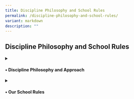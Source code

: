 ```yaml
---
title: Discipline Philosophy and School Rules
permalink: /discipline-philosophy-and-school-rules/
variant: markdown
description: ""
---
```

<h2>Discipline Philosophy and School Rules</h2>
<details class="isomer-details">
<summary><h4>• Discipline Philosophy and Approach</h4>
	</summary><h5>Framework:</h5>
<img style="width: 30%" height="auto" width="30%" alt="School Uniform" src="/images/Discipline/Discipline_Framework.jpg"><br>
At the core of the framework, the balance symbolises equilibrium and fairness, suggesting the careful weighing of disciplinary actions with empathy and consideration for individual circumstances. This communicates the idea of maintaining discipline while also showing care and empathy towards those involved. It reinforces the concept of discipline not merely as enforcement but as a supportive and nurturing process. 
<h5>Philosophy:</h5>
AGPS believes that discipline should not focus on consequences, but about fostering a positive learning environment where all students can thrive. We embrace the concept of "Discipline with CARE," which emphasises guidance, support, and the development of self-regulation skills. This philosophy is grounded in the acronym CARE, with restorative practices integrated throughout:<br><br>
•	Compassion: We approach students with empathy and understanding, recognizing that behavior can stem from a variety of factors. We utilise restorative practices to create a safe space for students to express their feelings and perspectives when addressing misconduct.<br><br>
•	Accountability: We hold students accountable for their actions in a way that promotes reflection and growth. This may involve restorative practices like conferencing or circles, where students can take ownership of their behavior and the impact it had on others.<br><br>
• Respect: We treat all members of our school community with respect, fostering positive relationships and a sense of belonging. Restorative practices, like mediation, encourage respectful dialogue and help rebuild trust after conflict.<br><br>
•	Empowerment: We empower students to make positive choices and develop the skills necessary for self-discipline. Restorative practices provide opportunities for students to learn from their mistakes, repair harm caused, and contribute to solutions.
<h5>Approach:</h5>
Our school-wide discipline approach focuses on Prevention, Intervention, and Restoration, with restorative practices woven into the process:<br><br>
•	Prevention: We actively promote a positive school climate through clear expectations, positive reinforcement, and student well-being programmes. Our school-wide approach to enhancing student well-being is further strengthened by a positive education framework developed by Noble &amp; McGrath, known as the P.R.O.S.P.E.R framework. This framework empowers students to make positive choices and thrive both academically and personally. <br><br>
•	Intervention: We enforce discipline consistently, ensuring fairness. When misconduct occurs, we prioritise restorative practices as our primary intervention strategy.  Teachers will facilitate conferences or mediations.  This allows students to directly address the harm caused, identify underlying issues that may have contributed to the behavior, and collaboratively develop a plan to address the misconduct.  This approach ensures we promptly address inappropriate behavior while also promoting empathy, accountability, and sustainable positive change. The focus is on helping students develop self-discipline and good character. <br><br>
•	Restoration: Restorative practices remain central even when implementing consequences. Consequences may still be necessary, but they will be chosen with a restorative lens, such as Behavioural Corrective Duty (BCD) or Reflection Time (RT) that contribute to repairing the harm. * Students may be required to participate in conferences or mediation to understand the impact of their actions and contribute to repairing the harm caused. Teachers will work with students to replace inappropriate behaviors with prosocial ones and restore relationships with those impacted by their actions. <br><br>
<small>*Disciplinary consequences such as suspension and caning are considered in combination or separately, depending on the circumstances of each case.</small><br><br>
</details>
<details class="isomer-details">
<summary><h4>• Our School Rules</h4>
</summary>
<strong>1. General Conduct</strong><br>
Students are expected to:<br>
	
* Exhibit the A.N.C.H.O.R. values - Agility, iNtegrity, Care, Humility, Optimism and Resilience
* Be polite and well-behaved in and outside of school.
* Greet all members of Anchor Green Primary School community – teachers, non-teaching staff, parents and visitors politely.
* Move quietly in an orderly manner when moving around the school.
* Handle all school equipment and property with care.
* Keep the classrooms and school premises clean
* Observe safety guidelines and behave in a safe manner<br>

<strong>2. Attendance and Punctuality</strong><br>
* Daily attendance is compulsory.
* Please do not send your child to school if he/she is unwell and please call the school to inform his/her Form teacher of your child’s absence.
* Absenteeism must be covered by a Medical Certificate from a doctor OR a letter with a valid supporting document.
* A valid Medical Certificate, from a clinic registered with the Singapore Medical Council, must be submitted to your child’s/ward’s Form Teacher if he/she has missed any scheduled assessments, when he/she returns to school.
* An automated message will be sent to the student’s parent/guardian should a student be absent from school and if the student’s parent/guardian has not updated the school on the student’s absence.
* Please contact the school’s General Office, as soon as possible, upon receiving the message to update the school on the reason for your child’s/ward’s absence and provide the relevant supporting document (e.g. MC) when your child/ward returns to school.
* Students are to report at the assembly venue for flag raising by 7.20 am.
* Students who arrive at the assembly area after 7.30am will be marked as ‘Late’.
* Students are to participate and be punctual for school and all designated school activities.
* Students must complete the full school term. Prolonged and frequent absence from school will hamper a child’s learning and development. In addition, this may have an impact on his/her Holistic Development Profile (HDP) Report unless the absence is due to valid reason(s) (e.g. Medical Leave).
* Students’ Holistic Development Profile (HDP) and Conduct Grade (CG) report will also be affected should he/ she not adhere to the above-mentioned rules relating to attendance and punctuality.

<strong>3. Assembly/Pledge Taking	</strong><br>
* Students who are Singapore Citizens must sing the National Anthem and recite the Pledge. Students will recite the Pledge with their right fist over their heart.
* All students are required to sing the school song.
* Students are to observe all the commands for assembly without fidgeting.
* It is mandatory for all students to uphold the integrity of the flag raising ceremony.

<strong>4. Classroom Conduct</strong><br>
* Students are required to stand and greet the teachers before and after lessons.
* No food and sweet drinks are to be consumed in the classroom except during the prescribed snack time. Only plain water is allowed to be consumed in class.
* All students will proceed to the canteen during recess.  They are not to stay in the classroom.
* Students will require the teacher’s permission before stepping out of the classroom.

<strong>5. Attire and Appearance</strong><br>
* Students should be properly and neatly attired.  They must wear the prescribed school uniform and no modification to the uniform is allowed.
* Sweaters may be worn only when the weather is cold (e.g. on rainy days in the morning). Should there be extenuating circumstances, the school can consider the request on a case-by-case basis.
* Students are allowed to wear their PE attire on days they have PE lessons and/or Co-Curricular Activities. (Refer to page 9 of the student’s diary for the examples.)
<table style="minWidth: 50px">
<colgroup>
<col>
<col>
</colgroup>
<tbody>
<tr>
<td rowspan="1" colspan="1">
<strong>Hair</strong>
</td>
<td rowspan="1" colspan="1">
<strong><u>Fringe</u></strong>
<br>- Fringe must be neat and kept above the eyebrows (for both and girls)
<br>- Long fringe must be pinned up (for girls)
<br><strong><u>Length</u></strong>
<br>- Long hair (below the collar) must be tied up and plaited neatly (for
girls)
<br>- Hair must be kept short and neat (for boys)
<br>- Fanciful hairstyle is not allowed
<br><strong><u>Facial Hair</u></strong>
<br>- Facial hair such as moustache and beard not allowed
<br><strong><u>Grooming</u></strong>
<br>- Hair must not be tinted or dyed (for girls)
<br>- Hair must not be tinted, dyed or spiked (for boys)
<br><strong><u>Hair Accessories</u></strong><u> </u>
<br>- All hair accessories must be black or navy blue and not jeweled. (girls)
</td>
</tr>
<tr>
<td rowspan="1" colspan="1">
<strong>Attire</strong>
</td>
<td rowspan="1" colspan="1">
<strong><u>Uniform / PE Attire</u></strong>
<br>- School uniform must be of appropriate size
<br>- Shorts and skirts must be of knee length
<br>- Students are not required to tuck-in their School Uniform and PE Polo
T-Shirt.
<br><strong><u>Socks</u></strong>
<br>- Ankle socks are not allowed
<br>- Socks should be above ankle length
<br><strong><u>Shoes </u></strong>
<br>- Black canvas shoes.
<br>- No sports shoes except on CCA days after Curriculum hours or when pupil
is participating in competitions
<br>- Slip-ons are not allowed
<br><strong><u>Name Tag</u></strong>
<br>- Name tag should be ironed / sewn on the left side of the school uniform
and PE T-shirt and above the school logo
</td>
</tr>
<tr>
<td rowspan="1" colspan="1">
<strong>Accessories</strong>
</td>
<td rowspan="1" colspan="1">
	- Only small black or dark blue ear studs are allowed - for female students
only.
<br>- Colourful and/or multiple ear studs are not allowed.
<br>- Students are not allowed to wear wrist or friendship bands, jewellery
or accessories of any kind to school for uniformity and safety reasons
</td>
</tr>
<tr>
<td rowspan="1" colspan="1">
<strong>Nails</strong>
</td>
<td rowspan="1" colspan="1">
- Nails must be kept short and clean
<br>- No nail polish is allowed
</td>
</tr>
</tbody>
</table>
<strong>School Uniform</strong>
<div class="isomer-image-wrapper">
<img style="width: 50%" height="auto" width="50%" alt="School Uniform" src="/images/Discipline/School_Uniform.jpg">
<strong>PE Uniform</strong>
<div class="isomer-image-wrapper">
<img style="width: 50%" height="auto" width="50%" alt="School Uniform" src="/images/Discipline/PE_Uniform.jpg">

<strong>6. Permission to leave school/country during Curriculum/Term Time</strong><br>
* Students must refrain from travelling or leaving the country during the school term. For urgent cases, written permission must be sought from the school and is subjected to approval by the School Leaders. Parents are to check the school calendar before planning their vacations.

<strong>7. Mobile Phone/Smart Watches Policy</strong><br>
* All students are not to bring any form of weapons or weapon-like items to school. Possession of and bringing of such items are strictly prohibited.
* All sharp-edged and pointed objects such as scissors, pen-knives, cutting blades, paper cutters, including weapon-like toys such as toy guns, toy knives etc. are strictly prohibited.

<strong>8. Mobile Phone/Smart Watches Policy</strong><br>
* The school does not encourage students to bring mobile phones and/or smart devices (e.g. smart wrist watches – with the ability to communicate, capture and/or record images or sounds) to school.
* Parents who would like their child to carry a mobile phone must take personal responsibility. The school will not be responsible for any loss or damage to the mobile phones or smart watches.
* Students are not allowed to use their mobile phones and/or smart devices (e.g. smart wrist watches) in school.
* Students’ mobile phones and/or smart devices (e.g. smart wrist watches) may be confiscated as a disciplinary measure and/or for the purpose of investigation if students contravened the above rule.</div></div><br><br>
</details>